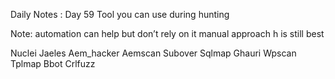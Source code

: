 Daily Notes : Day 59 
Tool you can use during hunting

Note: automation can help but don’t rely on it manual approach h is still best 

Nuclei 
Jaeles 
Aem_hacker
Aemscan 
Subover 
Sqlmap
Ghauri
Wpscan 
Tplmap 
Bbot 
Crlfuzz